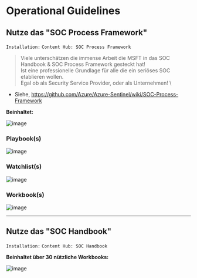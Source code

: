 # Operational Guidelines

## Nutze das "SOC Process Framework"

`Installation:` `Content Hub: SOC Process Framework`

> Viele unterschätzen die immense Arbeit die MSFT in das SOC Handbook & SOC Process Framework gesteckt hat! \
> Ist eine professionelle Grundlage für alle die ein seriöses SOC etablieren wollen. \
> Egal ob als Security Service Provider, oder als Unternehmen! \

- Siehe, https://github.com/Azure/Azure-Sentinel/wiki/SOC-Process-Framework

**Beinhaltet:**

![image](https://github.com/socGPT/msft-sentinel-pilot/assets/73879930/7b8e11bd-3fd9-4c32-a3b7-eb193d1877f1)

### Playbook(s)

![image](https://github.com/socGPT/msft-sentinel-pilot/assets/73879930/5b55d975-5a7a-47b0-915f-5b8071a4da7e)

### Watchlist(s)

![image](https://github.com/socGPT/msft-sentinel-pilot/assets/73879930/2d2bb98e-2f75-4b5c-bbdc-2f6cb2a9b3db)

### Workbook(s)

![image](https://github.com/socGPT/msft-sentinel-pilot/assets/73879930/abedfa6a-6bf4-4872-bcba-b5a1648885ec)


---

## Nutze das "SOC Handbook"

`Installation:` `Content Hub: SOC Handbook`

**Beinhaltet über 30 nützliche Workbooks:**

![image](https://github.com/socGPT/msft-sentinel-pilot/assets/73879930/56db685c-82db-4aa5-81ee-fdd63e692c74)
